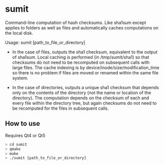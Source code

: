 # sumit
Command-line computation of hash checksums. Like sha1sum except applies to folders as well as files and automatically caches computations on the local disk.

Usage: sumit [path_to_file_or_directory]

* In the case of files, outputs the sha1 checksum, equivalent to the output of sha1sum. Local caching is performed (in /tmp/sumit/sha1) so that checksums do not need to be recomputed on subsequent calls with large files. The cache indexing is by device/inode/size/modification_time so there is no problem if files are moved or renamed within the same file system.

* In the case of directories, outputs a unique sha1 checksum that depends only on the contents of the directory (not the name or location of the directory). The computation depends on the checksum of each and every file within the directory tree, but again checksums do not need to be recomputed for the files in subsequent calls.


## How to use

Requires Qt4 or Qt5

```bash
> cd sumit
> qmake
> make
> ./sumit [path_to_file_or_directory]
```
